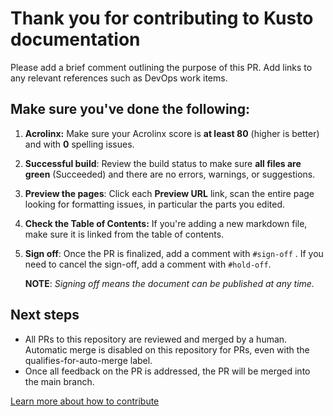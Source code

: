 # Thank you for contributing to Kusto documentation

Please add a brief comment outlining the purpose of this PR. Add links to any relevant references such as DevOps work items.

## Make sure you've done the following:

1. **Acrolinx:** Make sure your Acrolinx score is **at least 80** (higher is better) and with **0** spelling issues.
1. **Successful build**: Review the build status to make sure **all files are green** (Succeeded) and there are no errors, warnings, or suggestions.
1. **Preview the pages**: Click each **Preview URL** link, scan the entire page looking for formatting issues, in particular the parts you edited.
1. **Check the Table of Contents:** If you're adding a new markdown file, make sure it is linked from the table of contents.
1. **Sign off**: Once the PR is finalized, add a comment with `#sign-off` . If you need to cancel the sign-off, add a comment with `#hold-off`.

    **NOTE**: *Signing off means the document can be published at any time.*

## Next steps

- All PRs to this repository are reviewed and merged by a human. Automatic merge is disabled on this repository for PRs, even with the qualifies-for-auto-merge label.
- Once all feedback on the PR is addressed, the PR will be merged into the main branch.

[Learn more about how to contribute](https://review.learn.microsoft.com/en-us/help/platform/?branch=main)
